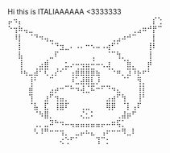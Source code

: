 Hi this is ITALIAAAAAA <3333333
⡤⠲⡄⠀⠀⠀⠀⠀⠀⠀⠀⠀⠀⠀⠀⠀⠀⠀⠀⠀⠀⠀⠀⠀⠀⠀⠀⠀⡎⢑
⠑⢲⠷⢤⣀⠀⠀⠀⠀⠀⠀⠀⠀⠀⠀⠀⠀⠀⠀⠀⠀⠀⠀⠀⢀⣠⠶⠚⡟⠉
⠀⠸⡇⠀⠈⠙⠲⢤⣀⠀⠀⠀⠀⠀⠀⠀⠀⠀⠀⠀⢀⣠⠴⠚⠉⠀⠀⠀⡇⠀
⠀⠀⡇⠀⠀⠀⠀⠀⠈⠙⣲⣀⠄⠠⠄⠒⠢⠤⠠⢴⠋⠁⠀⠀⠀⠀⠀⢸⠇⠀
⠀⠀⣧⠀⠀⠀⠀⠀⣀⠏⠀⠀⠀⠀⠀⠀⢀⠀⠀⠈⠉⢳⡀⠀⠀⠀⠀⢸⠀⠀
⠀⠀⢸⠀⠀⠀⣠⣾⠀⠀⠀⣂⡠⠤⢤⣤⠬⠤⢄⣰⠀⠀⠈⣷⡀⠀⠀⡾⠀⠀
⠀⠀⠸⢦⣀⣼⠋⢏⢀⡜⠊⠁⢠⣾⣿⣿⣿⣦⠀⠈⠑⠶⡀⣹⠹⡦⠖⠃⠀⠀
⠀⠀⠀⠀⢸⠃⠀⠀⠉⠀⠀⠀⠸⣁⣼⣿⣇⡸⠀⠀⠀⠀⠈⠁⠀⢻⡀⠀⠀⠀
⠀⠀⠀⠀⣾⠀⠀⠀⣠⡴⠒⠉⠓⠲⢼⣈⠯⠒⠋⠙⠲⣄⠀⠀⠀⢸⡇⠀⠀⠀
⠀⠀⠀⠀⢹⠀⠀⣰⠋⢲⣤⡀⠀⠀⠀⠀⠀⠀⠀⣠⣴⠋⢳⠀⠀⢸⠃⠀⠀⠀
⠀⠀⠀⠀⠈⣧⠀⣏⠀⢸⣿⠏⠀⠀⢀⣀⠀⠀⠀⢿⡿⠀⠈⡇⢠⠏⠀⠀⠀⠀
⠀⠀⠀⠀⠀⠈⠳⣿⡀⠀⠀⠀⠀⠀⢌⣂⠅⠀⠀⠀⠀⢀⣼⡶⠋⠀⠀⠀⠀⠀
⠀⠀⠀⠀⠀⢀⡀⣀⠽⠓⠲⠤⢤⣤⣤⣤⣤⣤⡤⠤⠶⢯⡁⠀⠀⠀⠀⠀⠀⠀
⠀⠀⠀⠀⠀⠣⠸⠛⠒⠒⢲⡀⠀⣀⡤⠦⣄⠀⢠⠖⠒⠒⠻⣀⠇⠀⠀⠀⠀⠀
⠀⠀⠀⠀⠀⠀⠀⠀⠀⠀⢔⢑⠋⠁⠀⠀⠀⢹⠉⡂⠀⠀⠀⠀⠀⠀⠀⠀⠀⠀
